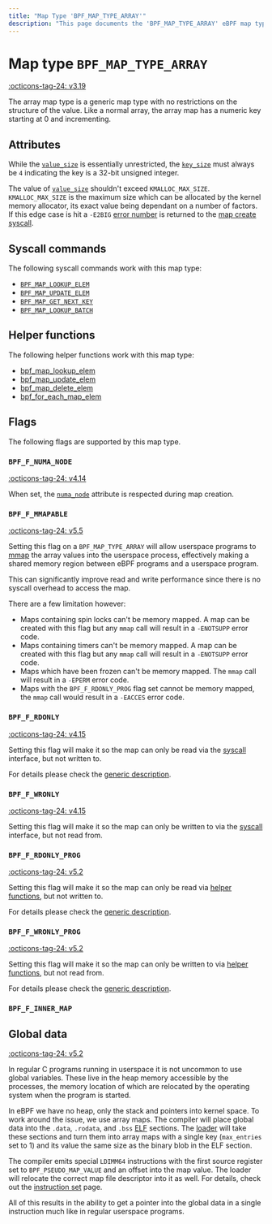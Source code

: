 ```yaml
---
title: "Map Type 'BPF_MAP_TYPE_ARRAY'"
description: "This page documents the 'BPF_MAP_TYPE_ARRAY' eBPF map type, including its definition, usage, program types that can use it, and examples."
---
```

# Map type `BPF_MAP_TYPE_ARRAY`

<!-- [FEATURE_TAG](BPF_MAP_TYPE_ARRAY) -->
[:octicons-tag-24: v3.19](https://github.com/torvalds/linux/commit/28fbcfa08d8ed7c5a50d41a0433aad222835e8e3)
<!-- [/FEATURE_TAG] -->

The array map type is a generic map type with no restrictions on the structure of the value. Like a normal array, the array map has a numeric key starting at 0 and incrementing.

## Attributes

While the [`value_size`](../syscall/BPF_MAP_CREATE.md#value_size) is essentially unrestricted, the [`key_size`](../syscall/BPF_MAP_CREATE.md#key_size) must always be `4` indicating the key is a 32-bit unsigned integer.

The value of [`value_size`](../syscall/BPF_MAP_CREATE.md#value_size) shouldn't exceed `KMALLOC_MAX_SIZE`. `KMALLOC_MAX_SIZE` is the maximum size which can be allocated by the kernel memory allocator, its exact value being dependant on a number of factors. If this edge case is hit a `-E2BIG` [error number](https://man7.org/linux/man-pages/man3/errno.3.html) is returned to the [map create syscall](../syscall/BPF_MAP_CREATE.md).

<!-- TODO link to generic page for attributes which are the same for every map type -->

## Syscall commands

The following syscall commands work with this map type:

* [`BPF_MAP_LOOKUP_ELEM`](../syscall/BPF_MAP_LOOKUP_ELEM.md)
* [`BPF_MAP_UPDATE_ELEM`](../syscall/BPF_MAP_UPDATE_ELEM.md)
* [`BPF_MAP_GET_NEXT_KEY`](../syscall/BPF_MAP_GET_NEXT_KEY.md)
* [`BPF_MAP_LOOKUP_BATCH`](../syscall/BPF_MAP_LOOKUP_BATCH.md)

## Helper functions

The following helper functions work with this map type:

<!-- DO NOT EDIT MANUALLY -->
<!-- [MAP_HELPER_FUNC_REF] -->
 * [bpf_map_lookup_elem](../helper-function/bpf_map_lookup_elem.md)
 * [bpf_map_update_elem](../helper-function/bpf_map_update_elem.md)
 * [bpf_map_delete_elem](../helper-function/bpf_map_delete_elem.md)
 * [bpf_for_each_map_elem](../helper-function/bpf_for_each_map_elem.md)
<!-- [/MAP_HELPER_FUNC_REF] -->

## Flags

The following flags are supported by this map type.

### `BPF_F_NUMA_NODE`

[:octicons-tag-24: v4.14](https://github.com/torvalds/linux/commit/96eabe7a40aa17e613cf3db2c742ee8b1fc764d0)

When set, the [`numa_node`](../syscall/BPF_MAP_CREATE.md#numa_node) attribute is respected during map creation.

### `BPF_F_MMAPABLE`

[:octicons-tag-24: v5.5](https://github.com/torvalds/linux/commit/fc9702273e2edb90400a34b3be76f7b08fa3344b)

Setting this flag on a `BPF_MAP_TYPE_ARRAY` will allow userspace programs to [mmap](https://man7.org/linux/man-pages/man2/mmap.2.html) the array values into the userspace process, effectively making a shared memory region between eBPF programs and a userspace program.

This can significantly improve read and write performance since there is no syscall overhead to access the map.

<!-- Based on the `bpf_map_mmap` function -->
There are a few limitation however:

* Maps containing spin locks can't be memory mapped. A map can be created with this flag but any `mmap` call will result in a `-ENOTSUPP` error code.
* Maps containing timers can't be memory mapped. A map can be created with this flag but any `mmap` call will result in a `-ENOTSUPP` error code.
* Maps which have been frozen can't be memory mapped. The `mmap` call will result in a `-EPERM` error code.
* Maps with the `BPF_F_RDONLY_PROG` flag set cannot be memory mapped, the `mmap` call would result in a `-EACCES` error code.

<!-- TODO link "spin lock" and "timer" as soon as we have pages for them -->

### `BPF_F_RDONLY`

[:octicons-tag-24: v4.15](https://github.com/torvalds/linux/commit/6e71b04a82248ccf13a94b85cbc674a9fefe53f5)

Setting this flag will make it so the map can only be read via the [syscall](../syscall/index.md) interface, but not written to.

For details please check the [generic description](../syscall/BPF_MAP_CREATE.md#bpf_f_rdonly).

### `BPF_F_WRONLY`

[:octicons-tag-24: v4.15](https://github.com/torvalds/linux/commit/6e71b04a82248ccf13a94b85cbc674a9fefe53f5)

Setting this flag will make it so the map can only be written to via the [syscall](../syscall/index.md) interface, but not read from.

### `BPF_F_RDONLY_PROG`

[:octicons-tag-24: v5.2](https://github.com/torvalds/linux/commit/591fe9888d7809d9ee5c828020b6c6ae27c37229)

Setting this flag will make it so the map can only be read via [helper functions](../helper-function/index.md), but not written to.

For details please check the [generic description](../syscall/BPF_MAP_CREATE.md#bpf_f_rdonly_prog).

### `BPF_F_WRONLY_PROG`

[:octicons-tag-24: v5.2](https://github.com/torvalds/linux/commit/591fe9888d7809d9ee5c828020b6c6ae27c37229)

Setting this flag will make it so the map can only be written to via [helper functions](../helper-function/index.md), but not read from.

For details please check the [generic description](../syscall/BPF_MAP_CREATE.md#bpf_f_wronly_prog).

### `BPF_F_INNER_MAP`

<!-- TODO -->

## Global data
[:octicons-tag-24: v5.2](https://github.com/torvalds/linux/commit/d8eca5bbb2be9bc7546f9e733786fa2f1a594c67)

In regular C programs running in userspace it is not uncommon to use global variables. These live in the heap memory accessible by the processes, the memory location of which are relocated by the operating system when the program is started.

In eBPF we have no heap, only the stack and pointers into kernel space. To work around the issue, we use array maps. The compiler will place global data into the `.data`, `.rodata`, and `.bss` [ELF](../../concepts/elf.md) sections. The [loader](../../concepts/loader.md) will take these sections and turn them into array maps with a single key (`max_entries` set to 1) and its value the same size as the binary blob in the ELF section.

The compiler emits special `LDIMM64` instructions with the first source register set to `BPF_PSEUDO_MAP_VALUE` and an offset into the map value. The loader will relocate the correct map file descriptor into it as well. For details, check out the [instruction set](../../concepts/instruction-set.md) page.

All of this results in the ability to get a pointer into the global data in a single instruction much like in regular userspace programs.

<!-- ## Usage -->
<!-- ### Global data -->
<!-- TODO make an example -->

<!-- ### Memory mapping -->
<!-- TODO make an example -->
